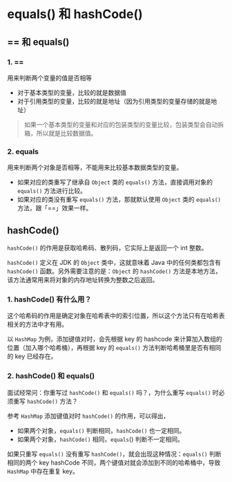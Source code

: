 # equals() 和 hashCode()

## == 和 equals()

### 1. ==
用来判断两个变量的值是否相等
- 对于基本类型的变量，比较的就是数据值
- 对于引用类型的变量，比较的就是地址（因为引用类型的变量存储的就是地址）

> 如果一个基本类型的变量和对应的包装类型的变量比较，包装类型会自动拆箱，所以就是比较数据值。


### 2. equals
用来判断两个对象是否相等，不能用来比较基本数据类型的变量。
- 如果对应的类重写了继承自 `Object` 类的 `equals()` 方法，直接调用对象的 `equals()` 方法进行比较。
- 如果对应的类没有重写 `equals()` 方法，那就默认使用 `Object` 类的 `equals()` 方法，跟「==」效果一样。


## hashCode()

`hashCode()` 的作用是获取哈希码、散列码，它实际上是返回一个 int 整数。

`hashCode()` 定义在 JDK 的 `Object` 类中，这就意味着 Java 中的任何类都包含有 `hashCode()` 函数。另外需要注意的是：`Object` 的 `hashCode()` 方法是本地方法，该方法通常用来将对象的内存地址转换为整数之后返回。

### 1. hashCode() 有什么用？
这个哈希码的作用是确定对象在哈希表中的索引位置，所以这个方法只有在哈希表相关的方法中才有用。

以 `HashMap` 为例，添加键值对时，会先根据 key 的 hashcode 来计算加入数组的位置（加入哪个哈希桶），再根据 key 的 `equals()` 方法判断哈希桶里是否有相同的 key 已经存在。

### 2. hashCode() 和 equals()
面试经常问：你重写过 `hashCode()` 和 `equals()` 吗？，为什么重写 `equals()` 时必须重写 `hashCode()` 方法？

参考 `HashMap` 添加键值对时 `hashCode()` 的作用，可以得出，
- 如果两个对象，`equals()` 判断相同，`hashCode()` 也一定相同。
- 如果两个对象，`hashCode()` 相同，`equals`() 判断不一定相同。

如果只重写 `equals()` 没有重写 `hashCode()`，就会出现这种情况：`equals()` 判断相同的两个 key hashCode 不同，两个键值对就会添加到不同的哈希桶中，导致 `HashMap` 中存在重复 key。